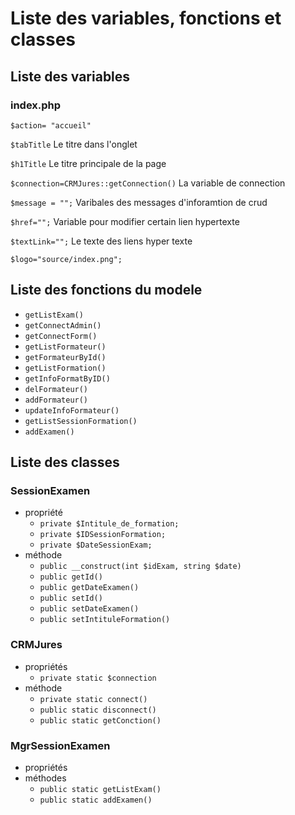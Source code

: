 # Liste des variables, fonctions et classes
## Liste des variables
### index.php
`$action= "accueil"`

`$tabTitle` Le titre dans l'onglet

`$h1Title` Le titre principale de la page

`$connection=CRMJures::getConnection()` La variable de connection

`$message = "";`  Varibales des messages d'inforamtion de crud

`$href="";` Variable pour modifier certain lien hypertexte

`$textLink="";`  Le texte des liens hyper texte	

`$logo="source/index.png";`

## Liste des fonctions du modele
* `getListExam()`
* `getConnectAdmin()`
* `getConnectForm()`
* `getListFormateur()`
* `getFormateurById()`
* `getListFormation()`
* `getInfoFormatByID()`
* `delFormateur()`
* `addFormateur()`
* `updateInfoFormateur()`
* `getListSessionFormation()`
* `addExamen()`

## Liste des classes
### SessionExamen
* propriété
	* `private $Intitule_de_formation;`
	* `private $IDSessionFormation;`
	* `private $DateSessionExam;`
* méthode
	* `public __construct(int $idExam, string $date)`
	* `public getId()`
	* `public getDateExamen()`
	* `public setId()`
	* `public setDateExamen()` 
	* `public setIntituleFormation()` 
### CRMJures
* propriétés
	* `private static $connection`
* méthode
	* `private static connect()`
	* `public static disconnect()`
	* `public static getConction()`

### MgrSessionExamen
* propriétés
* méthodes
	* `public static getListExam()` 
	* `public static addExamen()` 
